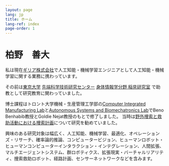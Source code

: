 ```yaml
---
layout: page
lang: jp
title: ホーム 
lang-ref: index
page-order: 1
---
```


# 柏野　善大

私は現在[ギリア株式会社](https://ghelia.com/)で人工知能・機械学習エンジニアとして人工知能・機械学習に関する業務に携わっています。

その前は[東京大学](https://www.u-tokyo.ac.jp/en/) [先端科学技術研究センター](https://www.rcast.u-tokyo.ac.jp/ja/index.html) [身体情報学分野 稲見研究室](https://star.rcast.u-tokyo.ac.jp/en/) で助教として研究教育に関わっていました。


博士課程はトロント大学機械・生産管理工学部の[Computer Integrated Manufacturing Lab](https://cimlab.mie.utoronto.ca/)と[Autonomous Systems and Biomechatronics Lab](http://asblab.mie.utoronto.ca/)でBeno Benhabib教授とGoldie Nejat教授のもとで修了しました。
当時は[野外捜索と救助活動における捜索計画](../jp/AutonomousWiSAR)について研究を勧めていました。

興味のある研究対象は幅広く、人工知能、機械学習、最適化、オペレーションズ・リサーチ、確率論的推論、コンピュータービジョン、ヒューマンロボット・ヒューマンコンピューターインタラクション・インテグレーション、人間拡張、マルチエージェントシステム、群ロボティクス、拡張現実・バーチャルリアリティ、捜索救助ロボット、経路計画、センサーネットワークなどを含みます。
